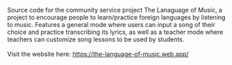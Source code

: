 Source code for the community service project The Lanaguage of Music, a project to encourage people to learn/practice foreign languages by listening to music. Features a general mode where users can input a song of their choice and practice transcribing its lyrics, as well as a teacher mode where teachers can customize song lessons to be used by students. 
<br/><br/>Visit the website here: https://the-language-of-music.web.app/
